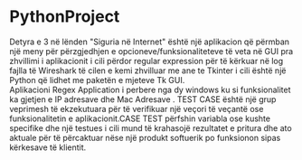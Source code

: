 # PythonProject
Detyra e 3 në lënden "Siguria në Internet" është një aplikacion që përmban një meny për përzgjedhjen e opcioneve/funksionaliteteve të veta në GUI pra zhvillimi i aplikacionit i cili përdor regular expression për të kërkuar në log fajlla të Wireshark të cilen e kemi zhvilluar me ane te Tkinter i cili është një Python që lidhet me paketën e mjeteve Tk GUI.  
Aplikacioni Regex Application i perbere nga dy windows ku si funksionalitet ka gjetjen e IP adresave dhe Mac Adresave . 
TEST CASE është një grup veprimesh të ekzekutuara për të verifikuar një veçori të veçantë ose funksionalitetin e aplikacionit.CASE TEST përfshin variabla ose kushte specifike dhe një testues i cili mund të krahasojë rezultatet e pritura dhe ato aktuale për të përcaktuar nëse një produkt 
softuerik po funksionon sipas kërkesave të klientit.
